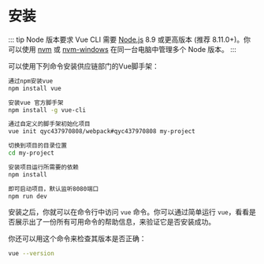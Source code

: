 # 安装

::: tip Node 版本要求
Vue CLI 需要 [Node.js](https://nodejs.org/) 8.9 或更高版本 (推荐 8.11.0+)。你可以使用 [nvm](https://github.com/creationix/nvm) 或 [nvm-windows](https://github.com/coreybutler/nvm-windows) 在同一台电脑中管理多个 Node 版本。
:::

可以使用下列命令安装供应链部门的Vue脚手架：

``` bash
通过npm安装vue
npm install vue 

安装vue 官方脚手架
npm install -g vue-cli 

通过自定义的脚手架初始化项目
vue init qyc437970808/webpack#qyc437970808 my-project 

切换到项目的目录位置
cd my-project

安装项目运行所需要的依赖
npm install 

即可启动项目，默认监听8080端口
npm run dev 
```

安装之后，你就可以在命令行中访问 `vue` 命令。你可以通过简单运行 `vue`，看看是否展示出了一份所有可用命令的帮助信息，来验证它是否安装成功。

你还可以用这个命令来检查其版本是否正确：

```bash
vue --version
```